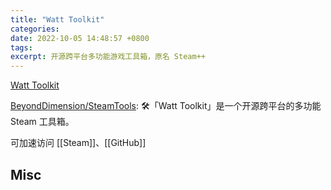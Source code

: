 ```yaml
---
title: "Watt Toolkit"
categories: 
date: 2022-10-05 14:48:57 +0800
tags: 
excerpt: 开源跨平台多功能游戏工具箱，原名 Steam++
---
```



[Watt Toolkit](https://steampp.net/)

[BeyondDimension/SteamTools](https://github.com/BeyondDimension/SteamTools): 🛠「Watt Toolkit」是一个开源跨平台的多功能 Steam 工具箱。

可加速访问 [[Steam]]、[[GitHub]]





## Misc





